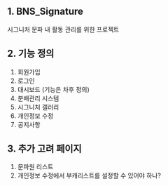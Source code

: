 ## 1. BNS_Signature

시그니처 문파 내 활동 관리를 위한 프로젝트

## 2. 기능 정의

1. 회원가입
2. 로그인
3. 대시보드 (기능은 차후 정의)
4. 분배관리 시스템
5. 시그니처 갤러리
6. 개인정보 수정
7. 공지사항

## 3. 추가 고려 페이지

1. 문파원 리스트
2. 개인정보 수정에서 부캐리스트를 설정할 수 있어야 하나?
